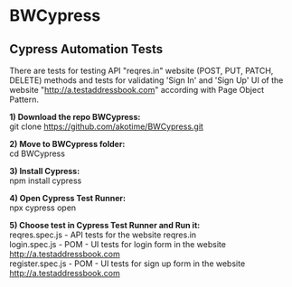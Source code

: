 # BWCypress
## Cypress Automation Tests

There are tests for testing API "reqres.in" website (POST, PUT, PATCH, DELETE) methods
and tests for validating 'Sign In' and 'Sign Up' UI of the website "http://a.testaddressbook.com" according with Page Object Pattern.
<br>

<strong>1) Download the repo BWCypress:</strong><br>
    git clone https://github.com/akotime/BWCypress.git<br>

<strong>2) Move to BWCypress folder:</strong><br> 
    cd BWCypress<br>

<strong>3) Install Cypress:</strong><br> 
    npm install cypress<br>

<strong>4) Open Cypress Test Runner:</strong><br> 
    npx cypress open<br>

<strong>5) Choose test in Cypress Test Runner and Run it:</strong><br>
    reqres.spec.js - API tests for the website reqres.in<br>
    login.spec.js - POM - UI tests for login form in the website http://a.testaddressbook.com<br>
    register.spec.js - POM - UI tests for sign up form in the website http://a.testaddressbook.com<br>
